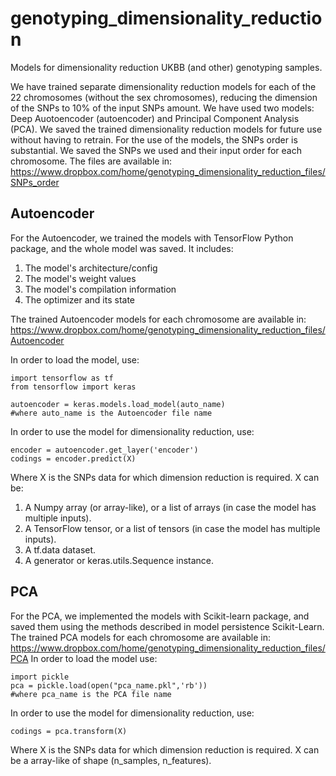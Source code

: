 # genotyping_dimensionality_reduction
Models for dimensionality reduction UKBB (and other) genotyping samples.

We have trained separate dimensionality reduction models for each of the 22 chromosomes (without the sex chromosomes), reducing the dimension of the SNPs to 10% of the input SNPs amount. We have used two models: Deep Auotoencoder (autoencoder) and Principal Component Analysis (PCA). We saved the trained dimensionality reduction models for future use without having to retrain.
For the use of the models, the SNPs order is substantial. We saved the SNPs we used and their input order for each chromosome. The files are available in: https://www.dropbox.com/home/genotyping_dimensionality_reduction_files/SNPs_order

## Autoencoder
For the Autoencoder, we trained the models with TensorFlow Python package, and the whole model was saved. It includes:
1. The model's architecture/config
2. The model's weight values
3. The model's compilation information
4. The optimizer and its state

The trained Autoencoder models for each chromosome are available in: https://www.dropbox.com/home/genotyping_dimensionality_reduction_files/Autoencoder

In order to load the model, use:
```
import tensorflow as tf
from tensorflow import keras

autoencoder = keras.models.load_model(auto_name)
#where auto_name is the Autoencoder file name
```
In order to use the model for dimensionality reduction, use:
```
encoder = autoencoder.get_layer('encoder')
codings = encoder.predict(X)
```
Where X is the SNPs data for which dimension reduction is required. X can be:
1. A Numpy array (or array-like), or a list of arrays (in case the model has multiple inputs).
2. A TensorFlow tensor, or a list of tensors (in case the model has multiple inputs).
3. A tf.data dataset.
4. A generator or keras.utils.Sequence instance. 

## PCA
For the PCA, we implemented the models with Scikit-learn package, and saved them using the methods described in model persistence Scikit-Learn.
The trained PCA models for each chromosome are available in: https://www.dropbox.com/home/genotyping_dimensionality_reduction_files/PCA
In order to load the model use:
```
import pickle
pca = pickle.load(open("pca_name.pkl",'rb'))
#where pca_name is the PCA file name
```
In order to use the model for dimensionality reduction, use:
```
codings = pca.transform(X)
```
Where X is the SNPs data for which dimension reduction is required. X can be a array-like of shape (n_samples, n_features).
